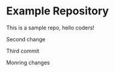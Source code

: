 # Example Repository
This is a sample repo, hello coders!

Second change

Third commit

Monring changes
